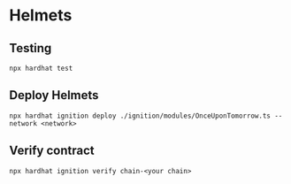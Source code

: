 # Helmets

## Testing 

```shell
npx hardhat test
```

## Deploy Helmets
```shell
npx hardhat ignition deploy ./ignition/modules/OnceUponTomorrow.ts --network <network>
```

## Verify contract
```shell
npx hardhat ignition verify chain-<your chain>
```

